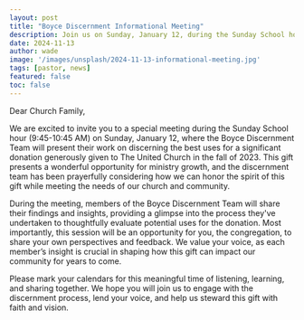 ```yaml
---
layout: post
title: "Boyce Discernment Informational Meeting"
description: Join us on Sunday, January 12, during the Sunday School hour (9:45–10:45 AM) for a special meeting where the Boyce Discernment Team will present their work on how to best use a significant donation given to The United Church in 2023. This meeting will provide an opportunity for the congregation to hear insights from the discernment team, offer feedback, and help shape how this gift will support the church and community. 
date: 2024-11-13
author: wade
image: '/images/unsplash/2024-11-13-informational-meeting.jpg'
tags: [pastor, news]
featured: false
toc: false
---
```


Dear Church Family,

We are excited to invite you to a special meeting during the Sunday School hour (9:45-10:45 AM) on Sunday, January 12, where the Boyce Discernment Team will present their work on discerning the best uses for a significant donation generously given to The United Church in the fall of 2023. This gift presents a wonderful opportunity for ministry growth, and the discernment team has been prayerfully considering how we can honor the spirit of this gift while meeting the needs of our church and community.

During the meeting, members of the Boyce Discernment Team will share their findings and insights, providing a glimpse into the process they've undertaken to thoughtfully evaluate potential uses for the donation. Most importantly, this session will be an opportunity for you, the congregation, to share your own perspectives and feedback. We value your voice, as each member’s insight is crucial in shaping how this gift can impact our community for years to come.

Please mark your calendars for this meaningful time of listening, learning, and sharing together. We hope you will join us to engage with the discernment process, lend your voice, and help us steward this gift with faith and vision.
